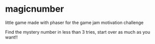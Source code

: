 # magicnumber
little game made with phaser for the game jam motivation challenge

Find the mystery number in less than 3 tries, start over as much as you want!!
